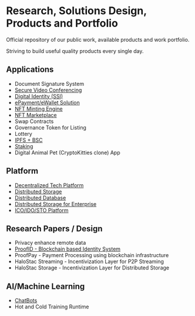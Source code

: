 # Research, Solutions Design, Products and Portfolio

Official repository of our public work, available products and work portfolio.

Striving to build useful quality products every single day.

## Applications
- Document Signature System
- [Secure Video Conferencing](https://cubi-talk.herokuapp.com/)
- [Digital Identity (SSI)](https://github.com/proofsys-tech/proofid-resource)
- [ePayment/eWallet Solution](#)
- [NFT Minting Engine](https://github.com/proofsys-tech/nft-minter-contracts)
- [NFT Marketplace](https://github.com/proofsys-tech/nft-marketplace)
- Swap Contracts
- Governance Token for Listing
- Lottery
- [IPFS + BSC](https://github.com/proofsys-tech/pfs-bsc-web)
- [Staking](https://github.com/proofsys-tech/stake-reward-contracts)
- Digital Animal Pet (CryptoKitties clone) App

## Platform
- [Decentralized Tech Platform](https://github.com/halostac-platform)
- [Distributed Storage](https://github.com/halostac-platform/halofs)
- [Distributed Database](https://ipdb.io/)
- [Distributed Storage for Enterprise](https://github.com/IBM/IPFSfB)
- [ICO/IDO/STO Platform](#)

## Research Papers / Design
- Privacy enhance remote data
- [ProofID - Blockchain based Identity System](https://docs.google.com/document/u/3/d/1bUJ3oykGYXvRurnVSLC4q1gmDeYO0gl2APE-vst5CxA/edit?usp=sharing)
- ProofPay - Payment Processing using blockchain infrastructure
- HaloStac Streaming - Incentivization Layer for P2P Streaming
- HaloStac Storage - Incentivization Layer for Distributed Storage

## AI/Machine Learning
- [ChatBots](https://www.botmill.io/)
- Hot and Cold Training Runtime
